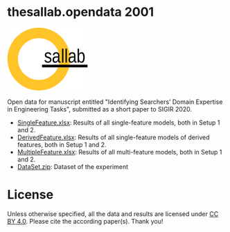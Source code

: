 # thesallab.opendata 2001
![The SaL Lab](../sallab.png)

Open data for manuscript entitled "Identifying Searchers’ Domain Expertise in Engineering Tasks", submitted as a short paper to SIGIR 2020.
* [SingleFeature.xlsx](SingleFeature.xlsx): Results of all single-feature models, both in Setup 1 and 2.
* [DerivedFeature.xlsx](DerivedFeature.xlsx): Results of all single-feature models of derived features, both in Setup 1 and 2.
* [MultipleFeature.xlsx](MultipleFeature.xlsx): Results of all multi-feature models, both in Setup 1 and 2.
* [DataSet.zip](DataSet.zip): Dataset of the experiment
# License
Unless otherwise specified, all the data and results are licensed under [CC
 BY 4.0](https://creativecommons.org/licenses/by/4.0/). Please cite the
  according paper(s). Thank you!
